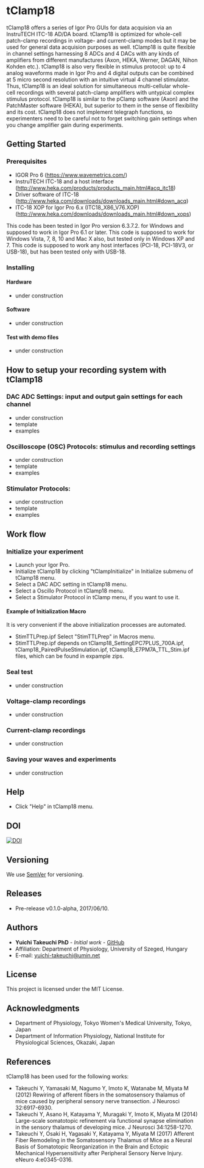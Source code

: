 # tClamp18
tClamp18 offers a series of Igor Pro GUIs for data acquision via an InstruTECH ITC-18 AD/DA board. tClamp18 is optimized for whole-cell patch-clamp recordings in voltage- and current-clamp modes but it may be used for general data acquision purposes as well. tClamp18 is quite flexible in channel settings harnessing 8 ADCs and 4 DACs with any kinds of amplifiers from different manufactures (Axon, HEKA, Werner, DAGAN, Nihon Kohden etc.). tClamp18 is also very flexible in stimulus protocol: up to 4 analog waveforms made in Igor Pro and 4 digital outputs can be combined at 5 micro second resolution with an intuitive virtual 4 channel stimulator. Thus, tClamp18 is an ideal solution for simultaneous multi-cellular whole-cell recordings with several patch-clamp amplifiers with untypical complex stimulus protocol. tClamp18 is similar to the pClamp software (Axon) and the PatchMaster software (HEKA), but superior to them in the sense of flexibility and its cost. tClamp18 does not implement telegraph functions, so experimenters need to be careful not to forget switching gain settings when you change amplifier gain during experiments.

## Getting Started

### Prerequisites
* IGOR Pro 6 (https://www.wavemetrics.com/)
* InstruTECH ITC-18 and a host interface (http://www.heka.com/products/products_main.html#acq_itc18)
* Driver software of ITC-18 (http://www.heka.com/downloads/downloads_main.html#down_acq)
* ITC-18 XOP for Igor Pro 6.x (ITC18_X86_V76.XOP) (http://www.heka.com/downloads/downloads_main.html#down_xops)

This code has been tested in Igor Pro version 6.3.7.2. for Windows and supposed to work in Igor Pro 6.1 or later.
This code is supposed to work for Windows Vista, 7, 8, 10 and Mac X also, but tested only in Windows XP and 7.
This code is supposed to work any host interfaces (PCI-18, PCI-18V3, or USB-18), but has been tested only with USB-18.

### Installing
#### Hardware
* under construction

#### Software
* under construction

#### Test with demo files
* under construction

## How to setup your recording system with tClamp18
### DAC ADC Settings: input and output gain settings for each channel
* under construction
* template
* examples

### Oscilloscope (OSC) Protocols: stimulus and recording settings
* under construction
* template
* examples

### Stimulator Protocols: 
* under construction
* template
* examples

## Work flow
### Initialize your experiment
* Launch your Igor Pro.
* Initialize tClamp18 by clicking "tClampInitialize" in Initialize submenu of tClamp18 menu.
* Select a DAC ADC setting in tClamp18 menu.
* Select a Oscillo Protocol in tClamp18 menu.
* Select a Stimulator Protocol in tClamp menu, if you want to use it.

#### Example of Initialization Macro
It is very convenient if the above initialization processes are automated.
* StimTTLPrep.ipf
Select "StimTTLPrep" in Macros menu.
* StimTTLPrep.ipf depends on tClamp18_SettingEPC7PLUS_700A.ipf, tClamp18_PairedPulseStimulation.ipf, tClamp18_E7PM7A_TTL_Stim.ipf files, which can be found in expample zips.

### Seal test
* under construction

### Voltage-clamp recordings
* under construction

### Current-clamp recordings
* under construction

### Saving your waves and experiments
* under construction

## Help
* Click "Help" in tClamp18 menu.

## DOI
[![DOI](https://zenodo.org/badge/93522654.svg)](https://zenodo.org/badge/latestdoi/93522654)

## Versioning
We use [SemVer](http://semver.org/) for versioning.

## Releases
* Pre-release v0.1.0-alpha, 2017/06/10.

## Authors
* **Yuichi Takeuchi PhD** - *Initial work* - [GitHub](https://github.com/yuichi-takeuchi)
* Affiliation: Department of Physiology, University of Szeged, Hungary
* E-mail: yuichi-takeuchi@umin.net

## License
This project is licensed under the MIT License.

## Acknowledgments
* Department of Physiology, Tokyo Women's Medical University, Tokyo, Japan
* Department of Information Physiology, National Institute for Physiological Sciences, Okazaki, Japan

## References
tClamp18 has been used for the following works:

* Takeuchi Y, Yamasaki M, Nagumo Y, Imoto K, Watanabe M, Miyata M (2012) Rewiring of afferent fibers in the somatosensory thalamus of mice caused by peripheral sensory nerve transection. J Neurosci 32:6917-6930.
* Takeuchi Y, Asano H, Katayama Y, Muragaki Y, Imoto K, Miyata M (2014) Large-scale somatotopic refinement via functional synapse elimination in the sensory thalamus of developing mice. J Neurosci 34:1258-1270.
* Takeuchi Y, Osaki H, Yagasaki Y, Katayama Y, Miyata M (2017) Afferent Fiber Remodeling in the Somatosensory Thalamus of Mice as a Neural Basis of Somatotopic Reorganization in the Brain and Ectopic Mechanical Hypersensitivity after Peripheral Sensory Nerve Injury. eNeuro 4:e0345-0316.
